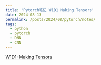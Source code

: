 ```yaml
---
title: 'Pytorch笔记 W1D1 Making Tensors'
date: 2024-08-13
permalink: /posts/2024/08/pytorch/notes/
tags:
  - python
  - pytorch
  - DNN
  - CNN
---
```


[W1D1: Making Tensors](https://shangll.notion.site/W1D1-Making-Tensors-fd6c7365b7154019826166e212351882)
